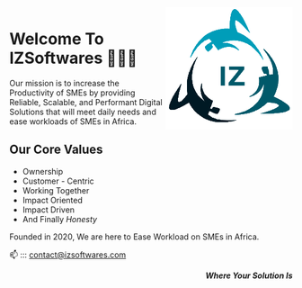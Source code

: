 <!-- ![Logo](IZ.PNG?raw=true "IZSoftware")
**_Where Your Solution Is_** -->
<img align="right" src="profile/IZ.PNG"/>

# Welcome To IZSoftwares 👋🏾👋

Our mission is to increase the Productivity of SMEs by providing Reliable, Scalable, and Performant Digital Solutions 
that will meet daily needs and ease workloads of SMEs in Africa.

## Our Core Values

- Ownership
- Customer - Centric
- Working Together
- Impact Oriented
- Impact Driven
- And Finally *Honesty*

Founded in 2020, We are here to Ease Workload on SMEs in Africa.

📫 ::: contact@izsoftwares.com

<p align="right"><b><i>Where Your Solution Is</i></b></p>
